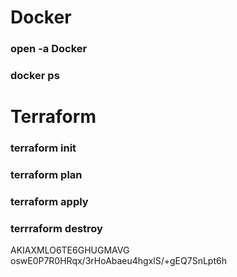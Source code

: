 # Docker

### open -a Docker

### docker ps

# Terraform

### terraform init

### terraform plan

### terraform apply

### terrraform destroy

AKIAXMLO6TE6GHUGMAVG	oswE0P7R0HRqx/3rHoAbaeu4hgxlS/+gEQ7SnLpt6h

